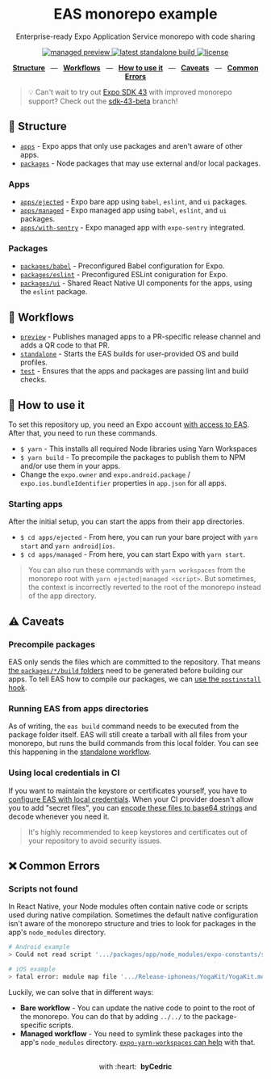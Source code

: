 <div align="center">
  <h1>EAS monorepo example</h1>
  <p>Enterprise-ready Expo Application Service monorepo with code sharing</p>
  <p>
    <a href="https://github.com/byCedric/eas-monorepo-example/releases">
      <img src="https://img.shields.io/github/workflow/status/byCedric/eas-monorepo-example/preview?style=flat-square" alt="managed preview" />
    </a>
    <a href="https://github.com/byCedric/eas-monorepo-example/actions">
      <img src="https://img.shields.io/github/workflow/status/byCedric/eas-monorepo-example/standalone?style=flat-square" alt="latest standalone build" />
    </a>
    <a href="https://github.com/byCedric/eas-monorepo-example/blob/main/LICENSE.md">
      <img src="https://img.shields.io/github/license/byCedric/eas-monorepo-example?style=flat-square" alt="license" />
    </a>
  </p>
  <p>
    <a href="https://github.com/byCedric/eas-monorepo-example#-structure"><b>Structure</b></a>
    &ensp;&mdash;&ensp;
    <a href="https://github.com/byCedric/eas-monorepo-example#-workflows"><b>Workflows</b></a>
    &ensp;&mdash;&ensp;
    <a href="https://github.com/byCedric/eas-monorepo-example#-how-to-use-it"><b>How to use it</b></a>
    &ensp;&mdash;&ensp;
    <a href="https://github.com/byCedric/eas-monorepo-example#%EF%B8%8F-caveats"><b>Caveats</b></a>
    &ensp;&mdash;&ensp;
    <a href="https://github.com/byCedric/eas-monorepo-example#-common-errors"><b>Common Errors</b></a>
  </p>
</div>

> 💡 Can't wait to try out [Expo SDK 43](https://blog.expo.dev/expo-sdk-43-beta-is-now-available-47dc54a8d29f) with improved monorepo support? Check out the [sdk-43-beta](https://github.com/byCedric/eas-monorepo-example/tree/sdk-43-beta) branch!

## 📁 Structure

- [`apps`](./apps) - Expo apps that only use packages and aren't aware of other apps.
- [`packages`](./packages) - Node packages that may use external and/or local packages.

### Apps

- [`apps/ejected`](./apps/ejected) - Expo bare app using `babel`, `eslint`, and `ui` packages.
- [`apps/managed`](./apps/managed) - Expo managed app using `babel`, `eslint`, and `ui` packages.
- [`apps/with-sentry`](./apps/with-sentry) - Expo managed app with `expo-sentry` integrated.

### Packages

- [`packages/babel`](./packages/babel) - Preconfigured Babel configuration for Expo.
- [`packages/eslint`](./packages/eslint) - Preconfigured ESLint coniguration for Expo.
- [`packages/ui`](./packages/ui) - Shared React Native UI components for the apps, using the `eslint` package.

## 👷 Workflows

- [`preview`](./.github/workflows/preview.yml) - Publishes managed apps to a PR-specific release channel and adds a QR code to that PR.
- [`standalone`](./.github/workflows/standalone.yml) - Starts the EAS builds for user-provided OS and build profiles.
- [`test`](./.github/workflows/test.yml) - Ensures that the apps and packages are passing lint and build checks.

## 🚀 How to use it

To set this repository up, you need an Expo account [with access to EAS](https://docs.expo.io/eas/). After that, you need to run these commands.

- `$ yarn` - This installs all required Node libraries using Yarn Workspaces
- `$ yarn build` - To precompile the packages to publish them to NPM and/or use them in your apps.
- Change the `expo.owner` and `expo.android.package` / `expo.ios.bundleIdentifier` properties in `app.json` for all apps.

### Starting apps

After the initial setup, you can start the apps from their app directories.

- `$ cd apps/ejected` - From here, you can run your bare project with `yarn start` and `yarn android|ios`.
- `$ cd apps/managed` - From here, you can start Expo with `yarn start`.

> You can also run these commands with `yarn workspaces` from the monorepo root with `yarn ejected|managed <script>`. But sometimes, the context is incorrectly reverted to the root of the monorepo instead of the app directory.

## ⚠️ Caveats

### Precompile packages

EAS only sends the files which are committed to the repository. That means [the `packages/*/build` folders](.gitignore#L3) need to be generated before building our apps. To tell EAS how to compile our packages, we can [use the `postinstall` hook](https://docs.expo.io/build-reference/how-tos/#how-to-set-up-eas-build-with).

### Running EAS from apps directories

As of writing, the `eas build` command needs to be executed from the package folder itself. EAS will still create a tarball with all files from your monorepo, but runs the build commands from this local folder. You can see this happening in the [standalone workflow](./.github/workflows/standalone.yml#L58).

### Using local credentials in CI

If you want to maintain the keystore or certificates yourself, you have to [configure EAS with local credentials](https://docs.expo.io/app-signing/local-credentials/#credentialsjson). When your CI provider doesn't allow you to add "secret files", you can [encode these files to base64 strings](https://docs.expo.io/app-signing/local-credentials/#using-local-credentials-on-builds-triggered-from) and decode whenever you need it.

> It's highly recommended to keep keystores and certificates out of your repository to avoid security issues.

## ❌ Common Errors

### Scripts not found

In React Native, your Node modules often contain native code or scripts used during native compilation. Sometimes the default native configuration isn't aware of the monorepo structure and tries to look for packages in the app's `node_modules` directory.

```bash
# Android example
> Could not read script '.../packages/app/node_modules/expo-constants/scripts/get-app-config-android.gradle' as it does not exist.

# iOS example
> fatal error: module map file '.../Release-iphoneos/YogaKit/YogaKit.modulemap' not found
```

Luckily, we can solve that in different ways:

- **Bare workflow** - You can update the native code to point to the root of the monorepo. You can do that by adding `../../` to the package-specific scripts.
- **Managed workflow** - You need to symlink these packages into the app's `node_modules` directory. [`expo-yarn-workspaces` can help](./apps/managed/package.json#L45-L61) with that.

<div align="center">
  <br />
  with&nbsp;:heart:&nbsp;&nbsp;<strong>byCedric</strong>
  <br />
</div>
